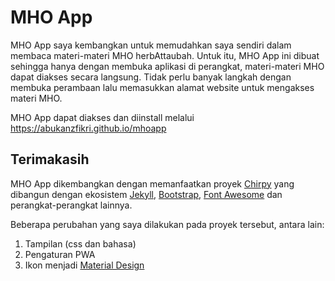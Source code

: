 # MHO App

MHO App saya kembangkan untuk memudahkan saya sendiri dalam membaca materi-materi MHO herbAttaubah. Untuk itu, MHO App ini dibuat sehingga hanya dengan membuka aplikasi di perangkat, materi-materi MHO dapat diakses secara langsung. Tidak perlu banyak langkah dengan membuka perambaan lalu memasukkan alamat website untuk mengakses materi MHO.

MHO App dapat diakses dan diinstall melalui https://abukanzfikri.github.io/mhoapp

## Terimakasih

MHO App dikembangkan dengan memanfaatkan proyek [Chirpy](https://github.com/cotes2020/jekyll-theme-chirpy) yang dibangun dengan ekosistem [Jekyll](https://jekyllrb.com/), [Bootstrap](https://getbootstrap.com/), [Font Awesome](https://fontawesome.com/) dan perangkat-perangkat lainnya.

Beberapa perubahan yang saya dilakukan pada proyek tersebut, antara lain:

1. Tampilan (css dan bahasa)
2. Pengaturan PWA
3. Ikon menjadi [Material Design](https://github.com/templarian/MaterialDesign)
